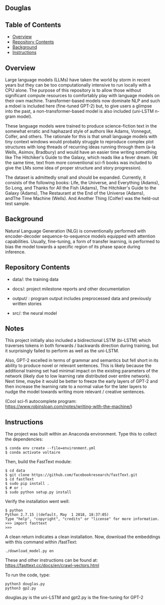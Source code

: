 ## Douglas

## Table of Contents
- [Overview](#overview)
- [Repository Contents](#repository-contents)
- [Background](#background)
- [Instructions](#instructions)

## Overview
Large language models (LLMs) have taken the world by storm in recent years but they can be too computationally intensive to run locally with a CPU alone. The purpose of this repository is to allow those without significant compute resources to comfortably play with language models on their own machine. Transformer-based models now dominate NLP and such a mdoel is included here (fine-tuned GPT-2) but, to give users a glimpse into the past, a non-transformer-based model is also included (uni-LSTM n-gram model).

These language models were trained to produce science-fiction text in the somewhat erratic and haphazard style of authors like Adams, Vonnegut, Colfer, and others. The rationale for this is that small language models with tiny context windows would probably struggle to reproduce complex plot structures with long threads of recurring ideas running through them (a-la Wells, Asimov, Bradbury) and would have an easier time writing something like The Hitchiker's Guide to the Galaxy, which reads like a fever dream. (At the same time, text from more conventional sci-fi books was included to give the LMs some idea of proper structure and story progression).

The dataset is admittedly small and should be expanded. Currently, it consists of the following books: Life, the Universe, and Everything (Adams), So Long, and Thanks for All the Fish (Adams), The Hitchiker's Guide to the Galaxy (Adams), The Restaurant at the End of the Universe (Adams), andThe Time Machine (Wells). And Another Thing (Colfer) was the held-out test sample.

## Background
Natural Language Generation (NLG) is conventionally performed with encoder-decoder sequence-to-sequence models equipped with attention capabilities. Usually, fine-tuning, a form of transfer learning, is performed to bias the model towards a specific region of its phase space during inference.

## Repository Contents
- data/: the training data

- docs/: project milestone reports and other documentation

- output/ : program output includes preprocessed data and previously written stories

- src/: the neural model

## Notes
This project initially also included a bidirectional LSTM (bi-LSTM) which traverses tokens in both forwards / backwards direction during training, but it surprisingly failed to perform as well as the uni-LSTM. 

Also, GPT-2 excelled in terms of grammar and semantics but fell short in its ability to produce novel or relevant sentences. This is likely because the additional training set had minimal impact on the existing parameters of the network (likely due to low learning rate distributed over entire network). Next time, maybe it would be better to freeze the early layers of GPT-2 and then increase the learning rate to a normal value for the later layers to nudge the model towards writing more relevant / creative sentences. 

(Cool sci-fi autocomplete program: https://www.robinsloan.com/notes/writing-with-the-machine/)

## Instructions
The project was built within an Anaconda environment. Type this to collect the dependencies:

~~~
$ conda env create --file=environment.yml
$ conda activate voltaire
~~~

Then, build the FastText module:
~~~
$ cd data
$ git clone https://github.com/facebookresearch/fastText.git
$ cd fastText
$ sudo pip install .
$ # or :
$ sudo python setup.py install
~~~
Verify the installation went well:
~~~
$ python
Python 2.7.15 |(default, May  1 2018, 18:37:05)
Type "help", "copyright", "credits" or "license" for more information.
>>> import fasttext
>>>
~~~
A clean return indicates a clean installation. Now, download the embeddings with this command within /fastText:
~~~
./download_model.py en
~~~
These and other instructions can be found at: https://fasttext.cc/docs/en/crawl-vectors.html

To run the code, type:
~~~
python3 douglas.py
python3 gp2.py
~~~

douglas.py is the uni-LSTM and gpt2.py is the fine-tuning for GPT-2

